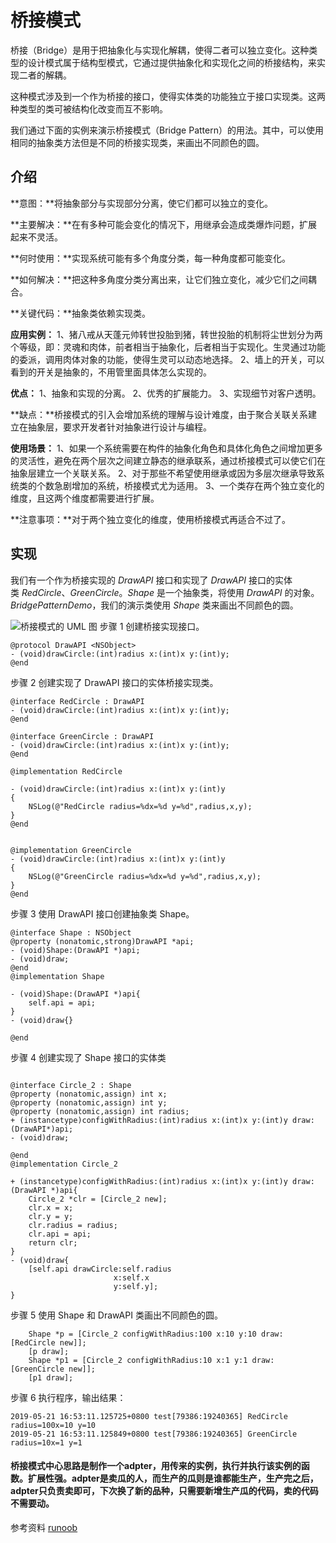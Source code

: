 # 桥接模式

桥接（Bridge）是用于把抽象化与实现化解耦，使得二者可以独立变化。这种类型的设计模式属于结构型模式，它通过提供抽象化和实现化之间的桥接结构，来实现二者的解耦。

这种模式涉及到一个作为桥接的接口，使得实体类的功能独立于接口实现类。这两种类型的类可被结构化改变而互不影响。

我们通过下面的实例来演示桥接模式（Bridge Pattern）的用法。其中，可以使用相同的抽象类方法但是不同的桥接实现类，来画出不同颜色的圆。

## 介绍

**意图：**将抽象部分与实现部分分离，使它们都可以独立的变化。

**主要解决：**在有多种可能会变化的情况下，用继承会造成类爆炸问题，扩展起来不灵活。

**何时使用：**实现系统可能有多个角度分类，每一种角度都可能变化。

**如何解决：**把这种多角度分类分离出来，让它们独立变化，减少它们之间耦合。

**关键代码：**抽象类依赖实现类。

**应用实例：** 1、猪八戒从天蓬元帅转世投胎到猪，转世投胎的机制将尘世划分为两个等级，即：灵魂和肉体，前者相当于抽象化，后者相当于实现化。生灵通过功能的委派，调用肉体对象的功能，使得生灵可以动态地选择。 2、墙上的开关，可以看到的开关是抽象的，不用管里面具体怎么实现的。

**优点：** 1、抽象和实现的分离。 2、优秀的扩展能力。 3、实现细节对客户透明。

**缺点：**桥接模式的引入会增加系统的理解与设计难度，由于聚合关联关系建立在抽象层，要求开发者针对抽象进行设计与编程。

**使用场景：** 1、如果一个系统需要在构件的抽象化角色和具体化角色之间增加更多的灵活性，避免在两个层次之间建立静态的继承联系，通过桥接模式可以使它们在抽象层建立一个关联关系。 2、对于那些不希望使用继承或因为多层次继承导致系统类的个数急剧增加的系统，桥接模式尤为适用。 3、一个类存在两个独立变化的维度，且这两个维度都需要进行扩展。

**注意事项：**对于两个独立变化的维度，使用桥接模式再适合不过了。

## 实现

我们有一个作为桥接实现的 *DrawAPI* 接口和实现了 *DrawAPI* 接口的实体类 *RedCircle*、*GreenCircle*。*Shape* 是一个抽象类，将使用 *DrawAPI* 的对象。*BridgePatternDemo*，我们的演示类使用 *Shape* 类来画出不同颜色的圆。

![桥接模式的 UML 图](http://upload-images.jianshu.io/upload_images/783986-59f08863356f0d77.jpg?imageMogr2/auto-orient/strip%7CimageView2/2/w/1240)
步骤 1
创建桥接实现接口。
```
@protocol DrawAPI <NSObject>
- (void)drawCircle:(int)radius x:(int)x y:(int)y;
@end
```
步骤 2
创建实现了 DrawAPI 接口的实体桥接实现类。
```
@interface RedCircle : DrawAPI
- (void)drawCircle:(int)radius x:(int)x y:(int)y;
@end

@interface GreenCircle : DrawAPI
- (void)drawCircle:(int)radius x:(int)x y:(int)y;
@end

@implementation RedCircle

- (void)drawCircle:(int)radius x:(int)x y:(int)y
{
    NSLog(@"RedCircle radius=%dx=%d y=%d",radius,x,y);
}
@end


@implementation GreenCircle
- (void)drawCircle:(int)radius x:(int)x y:(int)y
{
    NSLog(@"GreenCircle radius=%dx=%d y=%d",radius,x,y);
}
@end
```

步骤 3
使用 DrawAPI 接口创建抽象类 Shape。
```
@interface Shape : NSObject
@property (nonatomic,strong)DrawAPI *api;
- (void)Shape:(DrawAPI *)api;
- (void)draw;
@end
@implementation Shape

- (void)Shape:(DrawAPI *)api{
    self.api = api;
}
- (void)draw{}

@end
```
步骤 4
创建实现了 Shape 接口的实体类
```

@interface Circle_2 : Shape
@property (nonatomic,assign) int x;
@property (nonatomic,assign) int y;
@property (nonatomic,assign) int radius;
+ (instancetype)configWithRadius:(int)radius x:(int)x y:(int)y draw:(DrawAPI*)api;
- (void)draw;

@end
@implementation Circle_2

+ (instancetype)configWithRadius:(int)radius x:(int)x y:(int)y draw:(DrawAPI *)api{
    Circle_2 *clr = [Circle_2 new];
    clr.x = x;
    clr.y = y;
    clr.radius = radius;
    clr.api = api;
    return clr;
}
- (void)draw{
    [self.api drawCircle:self.radius
                       x:self.x
                       y:self.y];
}
```
步骤 5
使用 Shape 和 DrawAPI 类画出不同颜色的圆。
```
    Shape *p = [Circle_2 configWithRadius:100 x:10 y:10 draw:[RedCircle new]];
    [p draw];
    Shape *p1 = [Circle_2 configWithRadius:10 x:1 y:1 draw:[GreenCircle new]];
    [p1 draw];
```
步骤 6
执行程序，输出结果：
```
2019-05-21 16:53:11.125725+0800 test[79386:19240365] RedCircle radius=100x=10 y=10
2019-05-21 16:53:11.125849+0800 test[79386:19240365] GreenCircle radius=10x=1 y=1
```
#### 桥接模式中心思路是制作一个adpter，用传来的实例，执行并执行该实例的函数。扩展性强。adpter是卖瓜的人，而生产的瓜则是谁都能生产，生产完之后，adpter只负责卖即可，下次换了新的品种，只需要新增生产瓜的代码，卖的代码不需要动。

参考资料
[runoob](https://www.runoob.com/design-pattern/design-pattern-intro.html)

